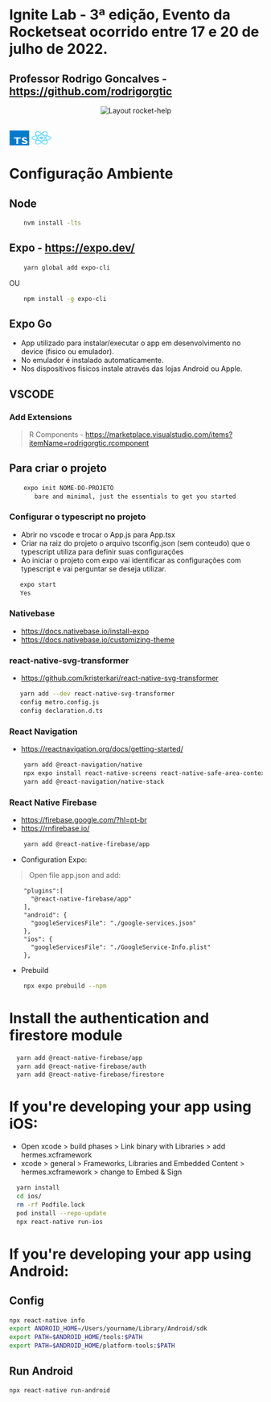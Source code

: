 
# Ignite Lab - 3ª edição, Evento da Rocketseat ocorrido entre 17 e 20 de julho de 2022.
## Professor Rodrigo Goncalves - https://github.com/rodrigorgtic

<p align="center">
  <img src="https://github.com/rdgmart/Test/blob/develop/react-native/rocket-help/src/assets/layout-rocket-help.png" width="700" alt="Layout rocket-help">
</p>

<div style="display: inline_block"><br>
  <img align="center" alt="Rdgmart-Ts" height="30" width="40" src="https://raw.githubusercontent.com/devicons/devicon/master/icons/typescript/typescript-plain.svg">
  <img align="center" alt="Rdgmart-React" height="30" width="40" src="https://raw.githubusercontent.com/devicons/devicon/master/icons/react/react-original.svg">
</div>


# Configuração Ambiente
## Node
```bash
    nvm install -lts
```

## Expo - https://expo.dev/
```bash
    yarn global add expo-cli 
```

 OU
        
```bash         
    npm install -g expo-cli
```

## Expo Go
- App utilizado para instalar/executar o app em desenvolvimento no device (fisico ou emulador). 
- No emulador é instalado automaticamente.
- Nos dispositivos fisicos instale através das lojas Android ou Apple.

## VSCODE
### Add Extensions
> R Components - https://marketplace.visualstudio.com/items?itemName=rodrigorgtic.rcomponent


## Para criar o projeto
```bash
    expo init NOME-DO-PROJETO
       bare and minimal, just the essentials to get you started
```

### Configurar o typescript no projeto
- Abrir no vscode e trocar o App.js para App.tsx
- Criar na raiz do projeto o arquivo tsconfig.json (sem conteudo) que o typescript utiliza para definir suas configurações
- Ao iniciar o projeto com expo vai identificar as configurações com typescript e vai perguntar se deseja utilizar.
```bash
   expo start
   Yes
```

### Nativebase 
- https://docs.nativebase.io/install-expo
- https://docs.nativebase.io/customizing-theme

### react-native-svg-transformer
- https://github.com/kristerkari/react-native-svg-transformer
```bash
   yarn add --dev react-native-svg-transformer
   config metro.config.js
   config declaration.d.ts
```

### React Navigation
- https://reactnavigation.org/docs/getting-started/
```bash
    yarn add @react-navigation/native
    npx expo install react-native-screens react-native-safe-area-context
    yarn add @react-navigation/native-stack
```

### React Native Firebase
- https://firebase.google.com/?hl=pt-br
- https://rnfirebase.io/
```bash
    yarn add @react-native-firebase/app
```
- Configuration Expo:
> Open file app.json and add:
```
    "plugins":[
      "@react-native-firebase/app"
    ],
    "android": {
      "googleServicesFile": "./google-services.json"
    },
    "ios": {
      "googleServicesFile": "./GoogleService-Info.plist"
    },
```
- Prebuild 
```bash
    npx expo prebuild --npm
```

# Install the authentication and firestore module
```bash
  yarn add @react-native-firebase/app
  yarn add @react-native-firebase/auth
  yarn add @react-native-firebase/firestore
```

# If you're developing your app using iOS:
- Open xcode > build phases > Link binary with Libraries > add hermes.xcframework
- xcode > general > Frameworks, Libraries and Embedded Content > hermes.xcframework > change to  Embed & Sign 
```bash
  yarn install 
  cd ios/ 
  rm -rf Podfile.lock
  pod install --repo-update
  npx react-native run-ios
```
# If you're developing your app using Android:
## Config
```bash
npx react-native info
export ANDROID_HOME=/Users/yourname/Library/Android/sdk
export PATH=$ANDROID_HOME/tools:$PATH
export PATH=$ANDROID_HOME/platform-tools:$PATH
```
## Run Android
```bash
npx react-native run-android
```